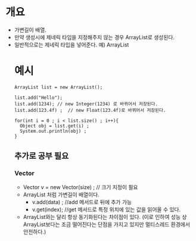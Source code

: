 # 개요 
- 가변길이 배열. 
- 만약 생성시에 제네릭 타입을 지정해주지 않는 경우 ArrayList<Object>로 생성된다. 
- 일반적으로는 제네릭 타입을 넣어준다. 예) ArrayList<Integer> 


# 예시 
```
ArrayList list = new ArrayList(); 

list.add("Hello"); 
list.add(1234); // new Integer(1234) 로 바뀌어서 저장된다. 
list.add(123.4f) ;  // new Float(123.4f)로 바뀌어서 저장된다. 

for(int i = 0 ; i < list.size() ; i++){
  Object obj = list.get(i) ; 
  System.out.println(obj) ; 
}  
```

## 추가로 공부 필요 
### Vector 
- Vector v = new Vector(size) ; // 크기 지정이 필요 
- ArrayList 처럼 가변길이 배열이다. 
  - v.add(data) ; //add 메서드로 뒤에 추가 가능 
  - v.get(index); //get 메서드로 특정 위치에 있는 값을 읽어올 수 있다.
- ArrayList와는 달리 항상 동기화된다는 차이점이 있다. 
(이로 인하여 성능 상 ArrayList보다는 조금 떨어진다는 단점을 가지고 있지만 멀티스레드 환경에서 안전하다.)
